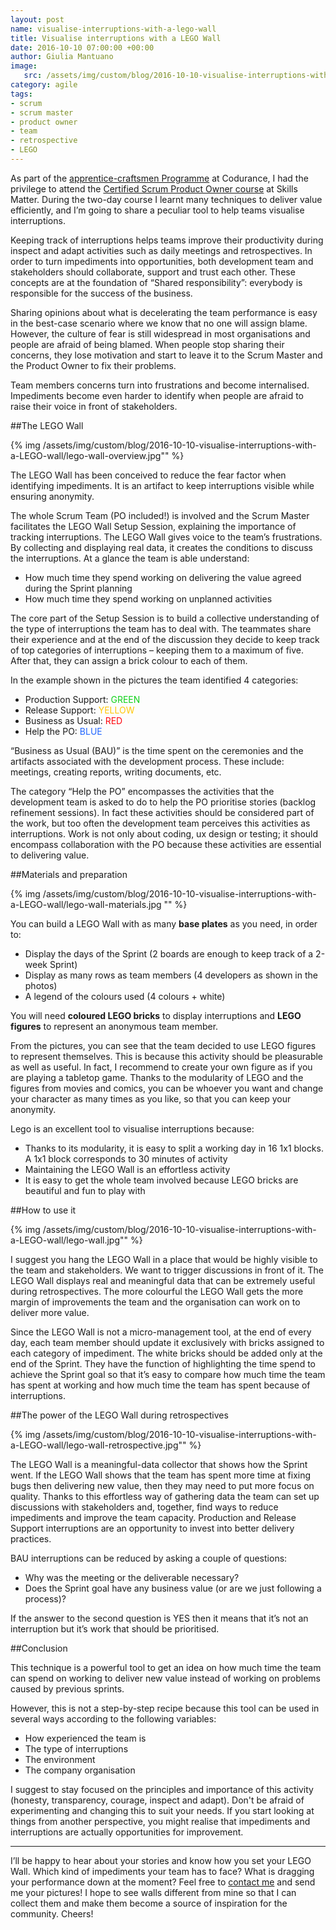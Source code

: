 ```yaml
---
layout: post
name: visualise-interruptions-with-a-lego-wall 
title: Visualise interruptions with a LEGO Wall
date: 2016-10-10 07:00:00 +00:00
author: Giulia Mantuano
image:
   src: /assets/img/custom/blog/2016-10-10-visualise-interruptions-with-a-LEGO-wall/2016-10-10-visualise-interruptions-with-a-LEGO-wall.jpg
category: agile
tags:
- scrum
- scrum master
- product owner
- team
- retrospective
- LEGO
---
```



As part of the [apprentice-craftsmen Programme](https://codurance.com/careers/) at Codurance, I had the privilege to attend the [Certified Scrum Product Owner course](https://skillsmatter.com/courses/152-martine-devos-scrum-product-owner) at Skills Matter. 
During the two-day course I learnt many techniques to deliver value efficiently, and I’m going to share a peculiar tool to help teams visualise interruptions.

Keeping track of interruptions helps teams improve their productivity during inspect and adapt activities such as daily meetings and retrospectives. In order to turn impediments into opportunities, both development team and stakeholders should collaborate, support and trust each other. These concepts are at the foundation of “Shared responsibility”: everybody is responsible for the success of the business.

Sharing opinions about what is decelerating the team performance is easy in the best-case scenario where we know that no one will assign blame. However, the culture of fear is still widespread in most organisations and people are afraid of being blamed. When people stop sharing their concerns, they lose motivation and start to leave it to the Scrum Master and the Product Owner to fix their problems.

Team members concerns turn into frustrations and become internalised. Impediments become even harder to identify when people are afraid to raise their voice in front of stakeholders.

##The LEGO Wall

{% img /assets/img/custom/blog/2016-10-10-visualise-interruptions-with-a-LEGO-wall/lego-wall-overview.jpg"" %}

The LEGO Wall has been conceived to reduce the fear factor when identifying impediments. It is an artifact to keep interruptions visible while ensuring anonymity.

The whole Scrum Team (PO included!) is involved and the Scrum Master facilitates the LEGO Wall Setup Session, explaining the importance of tracking interruptions. The LEGO Wall gives voice to the team’s frustrations. By collecting and displaying real data, it creates the conditions to discuss the interruptions. At a glance the team is able understand:

 - How much time they spend working on delivering the value agreed during the Sprint planning
 - How much time they spend working on unplanned activities
 
 The core part of the Setup Session is to build a collective understanding of the type of interruptions the team has to deal with. The teammates share their experience and at the end of the discussion they decide to keep track of top categories of interruptions – keeping them to a maximum of five. After that, they can assign a brick colour to each of them.

In the example shown in the pictures the team identified 4 categories:

 - Production Support: <label style="color: #10D11A"> GREEN </label> 
 - Release Support: <label style="color: #FFC707"> YELLOW </label> 
 - Business as Usual: <label style="color: #FF060E"> RED </label> 
 - Help the PO: <label style="color: #2065FF"> BLUE </label> 

“Business as Usual (BAU)” is the time spent on the ceremonies and the artifacts associated with the development process. These include: meetings, creating reports, writing documents, etc.

The category “Help the PO” encompasses the activities that the development team is asked to do to help the PO prioritise stories (backlog refinement sessions). In fact these activities should be considered part of the work, but too often the development team perceives this activities as interruptions. Work is not only about coding, ux design or testing; it should encompass collaboration with the PO because these activities are essential to delivering value.


##Materials and preparation

{% img /assets/img/custom/blog/2016-10-10-visualise-interruptions-with-a-LEGO-wall/lego-wall-materials.jpg "" %}

You can build a LEGO Wall with as many **base plates** as you need, in order to:

 - Display the days of the Sprint (2 boards are enough to keep track of a 2-week Sprint)
 - Display as many rows as team members (4 developers as shown in the photos)
 - A legend of the colours used (4 colours + white)

You will need **coloured LEGO bricks** to display interruptions and **LEGO figures** to represent an anonymous team member.

From the pictures, you can see that the team decided to use LEGO figures to represent themselves. This is because this activity should be pleasurable as well as useful. In fact, I recommend to create your own figure as if you are playing a tabletop game. Thanks to the modularity of LEGO and the figures from movies and comics, you can be whoever you want and change your character as many times as you like, so that you can keep your anonymity.

Lego is an excellent tool to visualise interruptions because:

- Thanks to its modularity, it is easy to split a working day in 16 1x1 blocks. A 1x1 block corresponds to 30 minutes of activity	
- Maintaining the LEGO Wall is an effortless activity
- It is easy to get the whole team involved because LEGO bricks are beautiful and fun to play with


##How to use it

{% img /assets/img/custom/blog/2016-10-10-visualise-interruptions-with-a-LEGO-wall/lego-wall.jpg"" %}

I suggest you hang the LEGO Wall in a place that would be highly visible to the team and stakeholders. We want to trigger discussions in front of it. The LEGO Wall displays real and meaningful data that can be extremely useful during retrospectives. The more colourful the LEGO Wall gets the more margin of improvements the team and the organisation can work on to deliver more value.

Since the LEGO Wall is not a micro-management tool, at the end of every day, each team member should update it exclusively with bricks assigned to each category of impediment. The white bricks should be added only at the end of the Sprint. They have the function of highlighting the time spend to achieve the Sprint goal so that it’s easy to compare how much time the team has spent at working and how much time the team has spent because of interruptions.


##The power of the LEGO Wall during retrospectives

{% img /assets/img/custom/blog/2016-10-10-visualise-interruptions-with-a-LEGO-wall/lego-wall-retrospective.jpg"" %}

The LEGO Wall is a meaningful-data collector that shows how the Sprint went. If the LEGO Wall shows that the team has spent more time at fixing bugs then delivering new value, then they may need to put more focus on quality. Thanks to this effortless way of gathering data the team can set up discussions with stakeholders and, together, find ways to reduce impediments and improve the team capacity. Production and Release Support interruptions are an opportunity to invest into better delivery practices.

BAU interruptions can be reduced by asking a couple of questions:

- Why was the meeting or the deliverable necessary?
- Does the Sprint goal have any business value (or are we just following a process)?

If the answer to the second question is YES then it means that it’s not an interruption but it’s work that should be prioritised.


##Conclusion

This technique is a powerful tool to get an idea on how much time the team can spend on working to deliver new value instead of working on problems caused by previous sprints.

However, this is not a step-by-step recipe because this tool can be used in several ways according to the following variables: 

- How experienced the team is
- The type of interruptions
- The environment
- The company organisation


I suggest to stay focused on the principles and importance of this activity (honesty, transparency, courage, inspect and adapt). Don't be afraid of experimenting and changing this to suit your needs. If you start looking at things from another perspective, you might realise that impediments and interruptions are actually opportunities for improvement.

---

I’ll be happy to hear about your stories and know how you set your LEGO Wall. 
Which kind of impediments your team has to face? 
What is dragging your performance down at the moment? Feel free to [contact me](http://twitter.com/GiuliaMantuano) and send me your pictures! I hope to see walls different from mine so that I can collect them and make them become a source of inspiration for the community. Cheers!



